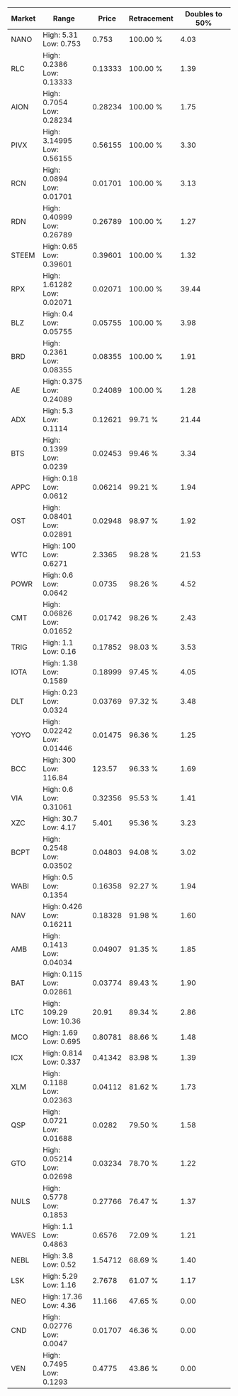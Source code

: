 | Market | Range | Price| Retracement | Doubles to 50% |
| --- | --- | --- | --- | --- |
| NANO | High: 5.31<br />Low: 0.753 | 0.753 | 100.00 % | 4.03 |
| RLC | High: 0.2386<br />Low: 0.13333 | 0.13333 | 100.00 % | 1.39 |
| AION | High: 0.7054<br />Low: 0.28234 | 0.28234 | 100.00 % | 1.75 |
| PIVX | High: 3.14995<br />Low: 0.56155 | 0.56155 | 100.00 % | 3.30 |
| RCN | High: 0.0894<br />Low: 0.01701 | 0.01701 | 100.00 % | 3.13 |
| RDN | High: 0.40999<br />Low: 0.26789 | 0.26789 | 100.00 % | 1.27 |
| STEEM | High: 0.65<br />Low: 0.39601 | 0.39601 | 100.00 % | 1.32 |
| RPX | High: 1.61282<br />Low: 0.02071 | 0.02071 | 100.00 % | 39.44 |
| BLZ | High: 0.4<br />Low: 0.05755 | 0.05755 | 100.00 % | 3.98 |
| BRD | High: 0.2361<br />Low: 0.08355 | 0.08355 | 100.00 % | 1.91 |
| AE | High: 0.375<br />Low: 0.24089 | 0.24089 | 100.00 % | 1.28 |
| ADX | High: 5.3<br />Low: 0.1114 | 0.12621 | 99.71 % | 21.44 |
| BTS | High: 0.1399<br />Low: 0.0239 | 0.02453 | 99.46 % | 3.34 |
| APPC | High: 0.18<br />Low: 0.0612 | 0.06214 | 99.21 % | 1.94 |
| OST | High: 0.08401<br />Low: 0.02891 | 0.02948 | 98.97 % | 1.92 |
| WTC | High: 100<br />Low: 0.6271 | 2.3365 | 98.28 % | 21.53 |
| POWR | High: 0.6<br />Low: 0.0642 | 0.0735 | 98.26 % | 4.52 |
| CMT | High: 0.06826<br />Low: 0.01652 | 0.01742 | 98.26 % | 2.43 |
| TRIG | High: 1.1<br />Low: 0.16 | 0.17852 | 98.03 % | 3.53 |
| IOTA | High: 1.38<br />Low: 0.1589 | 0.18999 | 97.45 % | 4.05 |
| DLT | High: 0.23<br />Low: 0.0324 | 0.03769 | 97.32 % | 3.48 |
| YOYO | High: 0.02242<br />Low: 0.01446 | 0.01475 | 96.36 % | 1.25 |
| BCC | High: 300<br />Low: 116.84 | 123.57 | 96.33 % | 1.69 |
| VIA | High: 0.6<br />Low: 0.31061 | 0.32356 | 95.53 % | 1.41 |
| XZC | High: 30.7<br />Low: 4.17 | 5.401 | 95.36 % | 3.23 |
| BCPT | High: 0.2548<br />Low: 0.03502 | 0.04803 | 94.08 % | 3.02 |
| WABI | High: 0.5<br />Low: 0.1354 | 0.16358 | 92.27 % | 1.94 |
| NAV | High: 0.426<br />Low: 0.16211 | 0.18328 | 91.98 % | 1.60 |
| AMB | High: 0.1413<br />Low: 0.04034 | 0.04907 | 91.35 % | 1.85 |
| BAT | High: 0.115<br />Low: 0.02861 | 0.03774 | 89.43 % | 1.90 |
| LTC | High: 109.29<br />Low: 10.36 | 20.91 | 89.34 % | 2.86 |
| MCO | High: 1.69<br />Low: 0.695 | 0.80781 | 88.66 % | 1.48 |
| ICX | High: 0.814<br />Low: 0.337 | 0.41342 | 83.98 % | 1.39 |
| XLM | High: 0.1188<br />Low: 0.02363 | 0.04112 | 81.62 % | 1.73 |
| QSP | High: 0.0721<br />Low: 0.01688 | 0.0282 | 79.50 % | 1.58 |
| GTO | High: 0.05214<br />Low: 0.02698 | 0.03234 | 78.70 % | 1.22 |
| NULS | High: 0.5778<br />Low: 0.1853 | 0.27766 | 76.47 % | 1.37 |
| WAVES | High: 1.1<br />Low: 0.4863 | 0.6576 | 72.09 % | 1.21 |
| NEBL | High: 3.8<br />Low: 0.52 | 1.54712 | 68.69 % | 1.40 |
| LSK | High: 5.29<br />Low: 1.16 | 2.7678 | 61.07 % | 1.17 |
| NEO | High: 17.36<br />Low: 4.36 | 11.166 | 47.65 % | 0.00 |
| CND | High: 0.02776<br />Low: 0.0047 | 0.01707 | 46.36 % | 0.00 |
| VEN | High: 0.7495<br />Low: 0.1293 | 0.4775 | 43.86 % | 0.00 |
